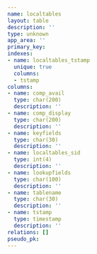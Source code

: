 ```yaml
---
name: localtables
layout: table
description: ''
type: unknown
app_area: ''
primary_key: 
indexes:
- name: localtables_tstamp
  unique: true
  columns:
  - tstamp
columns:
- name: comp_avail
  type: char(200)
  description: ''
- name: comp_display
  type: char(200)
  description: ''
- name: keyfields
  type: char(30)
  description: ''
- name: localtables_sid
  type: int(4)
  description: ''
- name: lookupfields
  type: char(100)
  description: ''
- name: tablename
  type: char(30)
  description: ''
- name: tstamp
  type: timestamp
  description: ''
relations: []
pseudo_pk: 
---
```


